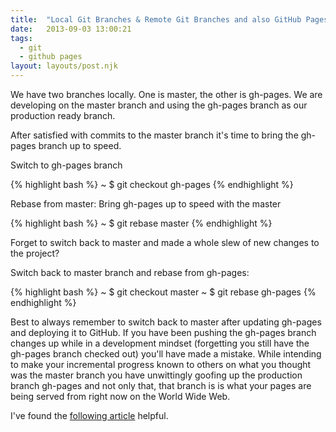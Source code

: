```yaml
---
title:  "Local Git Branches & Remote Git Branches and also GitHub Pages"
date:   2013-09-03 13:00:21
tags:
  - git
  - github pages
layout: layouts/post.njk
---
```



We have two branches locally. One is master, the other is gh-pages. We are developing on the master branch and using the gh-pages branch as our production ready branch.

After satisfied with commits to the master branch it's time to bring the gh-pages branch up to speed.

Switch to gh-pages branch

{% highlight bash %}
~ $ git checkout gh-pages
{% endhighlight %}

Rebase from master: Bring gh-pages up to speed with the master

{% highlight bash %}
~ $ git rebase master
{% endhighlight %}


Forget to switch back to master and made a whole slew of new changes to the project?

Switch back to master branch and rebase from gh-pages:

{% highlight bash %}
~ $ git checkout master
~ $ git rebase gh-pages
{% endhighlight %}

Best to always remember to switch back to master after updating gh-pages and deploying it to GitHub. If you have been pushing the gh-pages branch changes up while in a development mindset (forgetting you still have the gh-pages branch checked out) you'll have made a mistake. While intending to make your incremental progress known to others on what you thought was the master branch you have unwittingly goofing up the production branch gh-pages and not only that, that branch is is what your pages are being served from right now on the World Wide Web.



I've found the [following article](http://lea.verou.me/2011/10/easily-keep-gh-pages-in-sync-with-master/) helpful.
